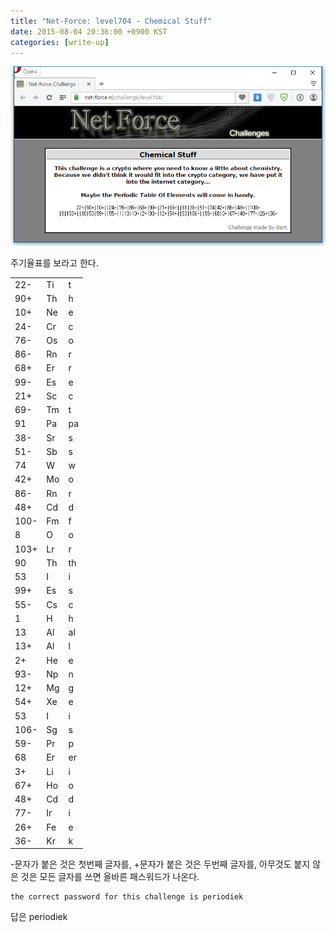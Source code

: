 ```yaml
---
title: "Net-Force: level704 - Chemical Stuff"
date: 2015-08-04 20:36:00 +0900 KST
categories: [write-up]
---
```


![Net-Force level704](net-force-level704.png)

주기율표를 보라고 한다.

|      |     |     |
| ---- | --- | --- |
| 22-  | Ti  | t   |
| 90+  | Th  | h   |
| 10+  | Ne  | e   |
| 24-  | Cr  | c   |
| 76-  | Os  | o   |
| 86-  | Rn  | r   |
| 68+  | Er  | r   |
| 99-  | Es  | e   |
| 21+  | Sc  | c   |
| 69-  | Tm  | t   |
| 91   | Pa  | pa  |
| 38-  | Sr  | s   |
| 51-  | Sb  | s   |
| 74   | W   | w   |
| 42+  | Mo  | o   |
| 86-  | Rn  | r   |
| 48+  | Cd  | d   |
| 100- | Fm  | f   |
| 8    | O   | o   |
| 103+ | Lr  | r   |
| 90   | Th  | th  |
| 53   | I   | i   |
| 99+  | Es  | s   |
| 55-  | Cs  | c   |
| 1    | H   | h   |
| 13   | Al  | al  |
| 13+  | Al  | l   |
| 2+   | He  | e   |
| 93-  | Np  | n   |
| 12+  | Mg  | g   |
| 54+  | Xe  | e   |
| 53   | I   | i   |
| 106- | Sg  | s   |
| 59-  | Pr  | p   |
| 68   | Er  | er  |
| 3+   | Li  | i   |
| 67+  | Ho  | o   |
| 48+  | Cd  | d   |
| 77-  | Ir  | i   |
| 26+  | Fe  | e   |
| 36-  | Kr  | k   |

-문자가 붙은 것은 첫번째 글자를, +문자가 붙은 것은 두번째 글자를,
아무것도 붙지 않은 것은 모든 글자를 쓰면 올바른 패스워드가 나온다.

```text
the correct password for this challenge is periodiek
```

답은 periodiek
